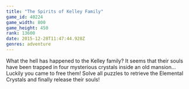 ```yaml
---
title: "The Spirits of Kelley Family"
game_id: 40224
game_width: 800
game_height: 450
rank: 13600
date: 2015-12-28T11:47:44.928Z
genres: adventure
---
```

What the hell has happened to the Kelley family?
It seems that their souls have been trapped in four mysterious crystals inside an old mansion...
Luckily you came to free them! 
Solve all puzzles to retrieve the Elemental Crystals and finally release their souls!